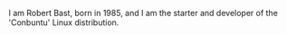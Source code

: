 I am Robert Bast, born in 1985, and I am the starter and developer of the 'Conbuntu' Linux distribution.
